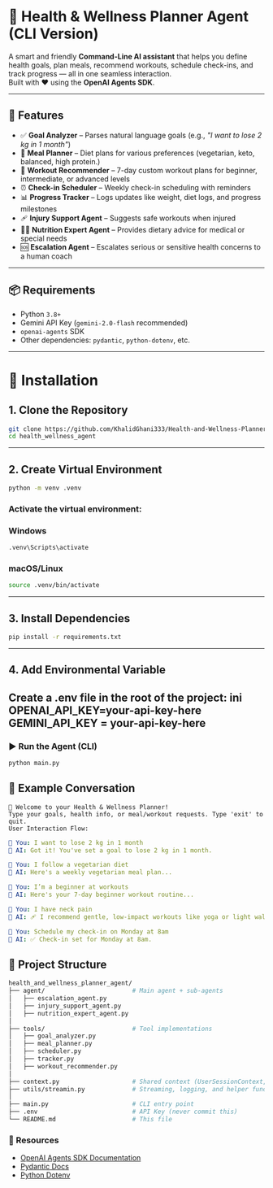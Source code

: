 # 🧠 Health & Wellness Planner Agent (CLI Version)

A smart and friendly **Command-Line AI assistant** that helps you define health goals, plan meals, recommend workouts, schedule check-ins, and track progress — all in one seamless interaction.  
Built with ❤️ using the **OpenAI Agents SDK**.

---

## 🚀 Features

- ✅ **Goal Analyzer** – Parses natural language goals (e.g., _"I want to lose 2 kg in 1 month"_)
- 🥗 **Meal Planner** – Diet plans for various preferences (vegetarian, keto, balanced, high protein.)
- 🏃 **Workout Recommender** – 7-day custom workout plans for beginner, intermediate, or advanced levels
- ⏰ **Check-in Scheduler** – Weekly check-in scheduling with reminders
- 📊 **Progress Tracker** – Logs updates like weight, diet logs, and progress milestones
- 🩹 **Injury Support Agent** – Suggests safe workouts when injured
- 🧑‍⚕️ **Nutrition Expert Agent** – Provides dietary advice for medical or special needs
- 🆘 **Escalation Agent** – Escalates serious or sensitive health concerns to a human coach

---

## 📦 Requirements

- Python `3.8+`
- Gemini API Key (`gemini-2.0-flash` recommended)
- `openai-agents` SDK
- Other dependencies: `pydantic`, `python-dotenv`, etc.

---

# 🔧 Installation

## 1. Clone the Repository
```bash
git clone https://github.com/KhalidGhani333/Health-and-Wellness-Planner-Agent
cd health_wellness_agent
```
---
## 2. Create Virtual Environment
```bash
python -m venv .venv
```
### Activate the virtual environment:
### Windows

```bash
.venv\Scripts\activate
```
### macOS/Linux

```bash
source .venv/bin/activate
```
---
## 3. Install Dependencies
```bash
pip install -r requirements.txt
```
---
## 4. Add Environmental Variable
Create a .env file in the root of the project:
ini
OPENAI_API_KEY=your-api-key-here
GEMINI_API_KEY = your-api-key-here
--
### ▶️ Run the Agent (CLI)
```bash
python main.py
```
## 💬 Example Conversation
```pgsql
🧠 Welcome to your Health & Wellness Planner!
Type your goals, health info, or meal/workout requests. Type 'exit' to quit.
User Interaction Flow:
```
```yaml
👤 You: I want to lose 2 kg in 1 month  
🤖 AI: Got it! You've set a goal to lose 2 kg in 1 month.

👤 You: I follow a vegetarian diet  
🤖 AI: Here's a weekly vegetarian meal plan...

👤 You: I’m a beginner at workouts  
🤖 AI: Here's your 7-day beginner workout routine...

👤 You: I have neck pain  
🤖 AI: 🩹 I recommend gentle, low-impact workouts like yoga or light walking.

👤 You: Schedule my check-in on Monday at 8am  
🤖 AI: ✅ Check-in set for Monday at 8am.
```

## 🧱 Project Structure
```bash
health_and_wellness_planner_agent/
├── agent/                        # Main agent + sub-agents
│   ├── escalation_agent.py
│   ├── injury_support_agent.py
│   ├── nutrition_expert_agent.py
│
├── tools/                        # Tool implementations
│   ├── goal_analyzer.py
│   ├── meal_planner.py
│   ├── scheduler.py
│   ├── tracker.py
│   ├── workout_recommender.py
│
├── context.py                    # Shared context (UserSessionContext, RunContextWrapper)
├── utils/streamin.py             # Streaming, logging, and helper functions
│
├── main.py                       # CLI entry point
├── .env                          # API Key (never commit this)
└── README.md                     # This file
```

### 🔗 Resources
- [OpenAI Agents SDK Documentation](https://platform.openai.com/docs/assistants)
- [Pydantic Docs](https://docs.pydantic.dev)
- [Python Dotenv](https://pypi.org/project/python-dotenv/)